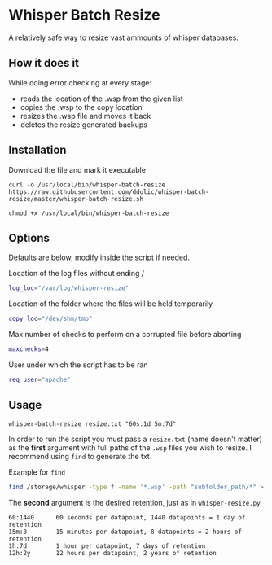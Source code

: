 # Whisper Batch Resize

A relatively safe way to resize vast ammounts of whisper databases.

## How it does it

While doing error checking at every stage:

- reads the location of the .wsp from the given list
- copies the .wsp to the copy location
- resizes the .wsp file and moves it back
- deletes the resize generated backups

## Installation

Download the file and mark it executable

```
curl -o /usr/local/bin/whisper-batch-resize https://raw.githubusercontent.com/ddulic/whisper-batch-resize/master/whisper-batch-resize.sh
```

```
chmod +x /usr/local/bin/whisper-batch-resize
```

## Options

Defaults are below, modify inside the script if needed.

Location of the log files without ending /

```bash
log_loc="/var/log/whisper-resize"
```

Location of the folder where the files will be held temporarily

```bash
copy_loc="/dev/shm/tmp"
```

Max number of checks to perform on a corrupted file before aborting

```bash
maxchecks=4
```

User under which the script has to be ran

```bash
req_user="apache"
```

## Usage

```
whisper-batch-resize resize.txt "60s:1d 5m:7d"
```

In order to run the script you must pass a `resize.txt` (name doesn't matter) as the **first** argument with full paths of the `.wsp` files you wish to resize.
I recommend using `find` to generate the txt.

Example for `find`

```bash
find /storage/whisper -type f -name '*.wsp' -path "subfolder_path/*" > resize.txt
```

The **second** argument is the desired retention, just as in `whisper-resize.py`

```
60:1440      60 seconds per datapoint, 1440 datapoints = 1 day of retention
15m:8        15 minutes per datapoint, 8 datapoints = 2 hours of retention
1h:7d        1 hour per datapoint, 7 days of retention
12h:2y       12 hours per datapoint, 2 years of retention
```